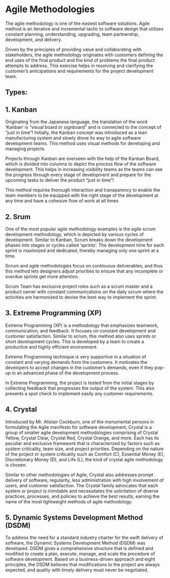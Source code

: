 # Agile Methodologies
The agile methodology is one of the easiest software solutions. Agile method is an iterative and incremental tactic to software design that utilizes constant planning, understanding, upgrading, team partnership, development, and delivery.

Driven by the principles of providing value and collaborating with stakeholders, the agile methodology originates with customers defining the end uses of the final product and the kind of problems the final product attempts to address. This exercise helps in resolving and clarifying the customer’s anticipations and requirements for the project development team.

## Types:
## 1. Kanban
Originating from the Japanese language, the translation of the word ‘Kanban’ is “visual board or signboard” and is connected to the concept of “just in time”! Initially, the Kanban concept was introduced as a lean manufacturing system and slowly drove its way to agile software development teams. This method uses visual methods for developing and managing projects.

Projects through Kanban are overseen with the help of the Kanban Board, which is divided into columns to depict the process flow of the software development. This helps in increasing visibility teams as the teams can see the progress through every stage of development and prepare for the upcoming tasks to deliver the product “just in time”!

This method requires thorough interaction and transparency to enable the team members to be equipped with the right stage of the development at any time and have a cohesive flow of work at all times

## 2. Srum
One of the most popular agile methodology examples is the agile scrum development methodology, which is depicted by various cycles of development. Similar to Kanban, Scrum breaks down the development phases into stages or cycles called ‘sprints’. The development time for each sprint is maximized and dedicated, thereby managing only one sprint at a time.

Scrum and agile methodologies focus on continuous deliverables, and thus this method lets designers adjust priorities to ensure that any incomplete or overdue sprints get more attention.

Scrum Team has exclusive project roles such as a scrum master and a product owner with constant communications on the daily scrum where the activities are harmonized to devise the best way to implement the sprint.

## 3. Extreme Programming (XP)
Extreme Programming (XP) is a methodology that emphasizes teamwork, communication, and feedback. It focuses on constant development and customer satisfaction. Similar to scrum, this method also uses sprints or short development cycles. This is developed by a team to create a productive and highly efficient environment.

Extreme Programming technique is very supportive in a situation of constant and varying demands from the customers. It motivates the developers to accept changes in the customer’s demands, even if they pop-up in an advanced phase of the development process.

In Extreme Programming, the project is tested from the initial stages by collecting feedback that progresses the output of the system. This also presents a spot check to implement easily any customer requirements.

## 4. Crystal
Introduced by Mr. Alistair Cockburn, one of the monumental persons in formulating the Agile manifesto for software development, Crystal is a group of smaller agile development methodologies comprising of Crystal Yellow, Crystal Clear, Crystal Red, Crystal Orange, and more. Each has its peculiar and exclusive framework that is characterized by factors such as system criticality, team size, and project priorities. Depending on the nature of the project or system criticality such as Comfort (C), Essential Money (E), Discretionary Money (D), and Life (L), the kind of crystal agile methodology is chosen.

Similar to other methodologies of Agile, Crystal also addresses prompt delivery of software, regularity, less administration with high involvement of users, and customer satisfaction. The Crystal family advocates that each system or project is inimitable and necessitates the solicitation of diverse practices, processes, and policies to achieve the best results, earning the name of the most lightweight methods of agile methodology.

## 5. Dynamic Systems Development Method (DSDM)
To address the need for a standard industry charter for the swift delivery of software, the Dynamic Systems Development Method (DSDM) was developed. DSDM gives a comprehensive structure that is defined and modified to create a plan, execute, manage, and scale the procedure of software development. Based on a business-driven approach and eight principles, the DSDM believes that modifications to the project are always expected, and quality with timely delivery must never be negotiated.